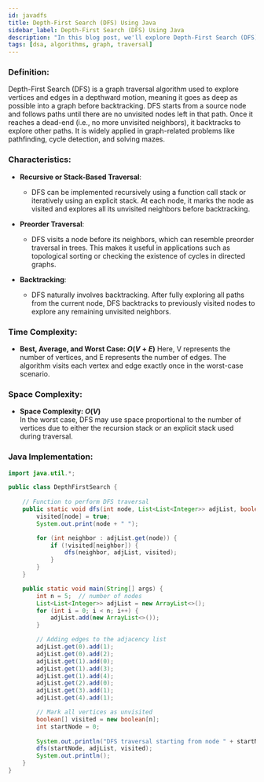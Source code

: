```yaml
---
id: javadfs
title: Depth-First Search (DFS) Using Java
sidebar_label: Depth-First Search (DFS) Using Java
description: "In this blog post, we'll explore Depth-First Search (DFS) using Java, a graph traversal algorithm used to explore vertices and edges by going as deep as possible before backtracking."
tags: [dsa, algorithms, graph, traversal]
---
```


### Definition:

Depth-First Search (DFS) is a graph traversal algorithm used to explore vertices and edges in a depthward motion, meaning it goes as deep as possible into a graph before backtracking. DFS starts from a source node and follows paths until there are no unvisited nodes left in that path. Once it reaches a dead-end (i.e., no more unvisited neighbors), it backtracks to explore other paths. It is widely applied in graph-related problems like pathfinding, cycle detection, and solving mazes.

### Characteristics:

- **Recursive or Stack-Based Traversal**:
  - DFS can be implemented recursively using a function call stack or iteratively using an explicit stack. At each node, it marks the node as visited and explores all its unvisited neighbors before backtracking.

- **Preorder Traversal**:
  - DFS visits a node before its neighbors, which can resemble preorder traversal in trees. This makes it useful in applications such as topological sorting or checking the existence of cycles in directed graphs.

- **Backtracking**:
  - DFS naturally involves backtracking. After fully exploring all paths from the current node, DFS backtracks to previously visited nodes to explore any remaining unvisited neighbors.

### Time Complexity:

- **Best, Average, and Worst Case: $O(V + E)$**
Here, V represents the number of vertices, and E represents the number of edges. The algorithm visits each vertex and edge exactly once in the worst-case scenario.

### Space Complexity:

- **Space Complexity: $O(V)$**  
  In the worst case, DFS may use space proportional to the number of vertices due to either the recursion stack or an explicit stack used during traversal.

### Java Implementation:

```java
import java.util.*;

public class DepthFirstSearch {
    
    // Function to perform DFS traversal
    public static void dfs(int node, List<List<Integer>> adjList, boolean[] visited) {
        visited[node] = true;
        System.out.print(node + " ");

        for (int neighbor : adjList.get(node)) {
            if (!visited[neighbor]) {
                dfs(neighbor, adjList, visited);
            }
        }
    }

    public static void main(String[] args) {
        int n = 5;  // number of nodes
        List<List<Integer>> adjList = new ArrayList<>();
        for (int i = 0; i < n; i++) {
            adjList.add(new ArrayList<>());
        }

        // Adding edges to the adjacency list
        adjList.get(0).add(1);
        adjList.get(0).add(2);
        adjList.get(1).add(0);
        adjList.get(1).add(3);
        adjList.get(1).add(4);
        adjList.get(2).add(0);
        adjList.get(3).add(1);
        adjList.get(4).add(1);

        // Mark all vertices as unvisited
        boolean[] visited = new boolean[n];
        int startNode = 0;
        
        System.out.println("DFS traversal starting from node " + startNode + ": ");
        dfs(startNode, adjList, visited);
        System.out.println();
    }
}

```